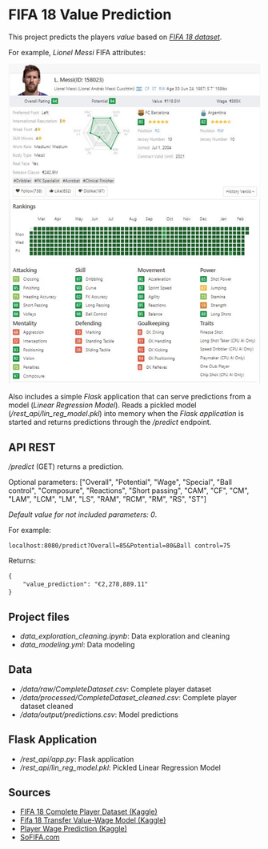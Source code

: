 # FIFA 18 Value Prediction

This project predicts the players *value* based on [*FIFA 18 dataset*](https://www.kaggle.com/thec03u5/fifa-18-demo-player-dataset).

For example, *Lionel Messi* FIFA attributes:

![Lionel Messi](images/lionel_messi.jpg?raw=true "Lionel Messi")

Also includes a simple *Flask* application that can serve predictions from a model (*Linear Regression Model*). Reads a pickled model (*/rest_api/lin_reg_model.pkl*) into memory when the *Flask application* is started and returns predictions through the */predict* endpoint.

## API REST

*/predict* (GET) returns a prediction.

Optional parameters: ["Overall", "Potential", "Wage", "Special", "Ball control", "Composure", "Reactions", "Short passing", "CAM", "CF", "CM", "LAM", "LCM", "LM", "LS", "RAM", "RCM", "RM", "RS", "ST"]

*Default value for not included parameters: 0*.

For example:

```
localhost:8080/predict?Overall=85&Potential=80&Ball control=75
```

Returns:

```
{
    "value_prediction": "€2,278,889.11"
}
```

## Project files
*  *data_exploration_cleaning.ipynb*: Data exploration and cleaning
*  *data_modeling.yml*: Data modeling


## Data
*  */data/raw/CompleteDataset.csv*: Complete player dataset
*  */data/processed/CompleteDataset_cleaned.csv*: Complete player dataset cleaned
*  */data/output/predictions.csv*: Model predictions

## Flask Application
*  */rest_api/app.py*: Flask application
*  */rest_api/lin_reg_model.pkl*: Pickled Linear Regression Model

## Sources
  * [FIFA 18 Complete Player Dataset (Kaggle)](https://www.kaggle.com/thec03u5/fifa-18-demo-player-dataset)
  * [Fifa 18 Transfer Value-Wage Model (Kaggle)](https://www.kaggle.com/fournierp/fifa-18-transfer-value-wage-model)
  * [Player Wage Prediction (Kaggle)](https://www.kaggle.com/stahamtan/player-wage-prediction)
  * [SoFIFA.com](https://sofifa.com/)